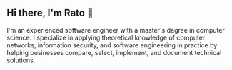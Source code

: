 ## Hi there, I'm Rato 👋

I'm an experienced software engineer with a master's degree in computer science. I specialize in applying theoretical knowledge of computer networks, information security, and software engineering in practice by helping businesses compare, select, implement, and document technical solutions.

<!--
**ratokuzmanic/ratokuzmanic** is a ✨ _special_ ✨ repository because its `README.md` (this file) appears on your GitHub profile.

Here are some ideas to get you started:

- 🔭 I’m currently working on ...
- 🌱 I’m currently learning ...
- 👯 I’m looking to collaborate on ...
- 🤔 I’m looking for help with ...
- 💬 Ask me about ...
- 📫 How to reach me: ...
- 😄 Pronouns: ...
- ⚡ Fun fact: ...
-->
